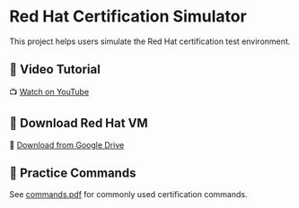# Red Hat Certification Simulator

This project helps users simulate the Red Hat certification test environment.

## 🎥 Video Tutorial
📺 [Watch on YouTube](https://youtube.com/your-video-link)

## 💾 Download Red Hat VM
📁 [Download from Google Drive](https://drive.google.com/your-vm-link)

## 📄 Practice Commands
See [commands.pdf](commands.pdf) for commonly used certification commands.

